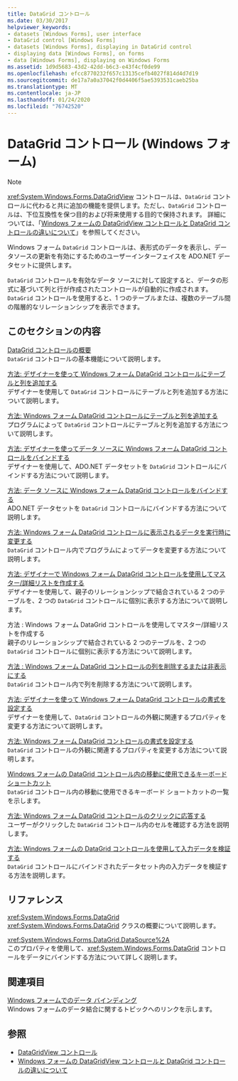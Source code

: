 ```yaml
---
title: DataGrid コントロール
ms.date: 03/30/2017
helpviewer_keywords:
- datasets [Windows Forms], user interface
- DataGrid control [Windows Forms]
- datasets [Windows Forms], displaying in DataGrid control
- displaying data [Windows Forms], on forms
- data [Windows Forms], displaying on Windows Forms
ms.assetid: 1d9d5683-43d2-42dd-b6c3-e43f4cf0de99
ms.openlocfilehash: efcc8770232f657c13135cefb4027f814d4d7d19
ms.sourcegitcommit: de17a7a0a37042f0d4406f5ae5393531caeb25ba
ms.translationtype: MT
ms.contentlocale: ja-JP
ms.lasthandoff: 01/24/2020
ms.locfileid: "76742520"
---
```

# <a name="datagrid-control-windows-forms"></a>DataGrid コントロール (Windows フォーム)
> [!NOTE]
> <xref:System.Windows.Forms.DataGridView> コントロールは、`DataGrid` コントロールに代わると共に追加の機能を提供します。ただし、`DataGrid` コントロールは、下位互換性を保つ目的および将来使用する目的で保持されます。 詳細については、「[Windows フォームの DataGridView コントロールと DataGrid コントロールの違いについて](differences-between-the-windows-forms-datagridview-and-datagrid-controls.md)」を参照してください。  
  
 Windows フォーム `DataGrid` コントロールは、表形式のデータを表示し、データソースの更新を有効にするためのユーザーインターフェイスを ADO.NET データセットに提供します。  
  
 `DataGrid` コントロールを有効なデータ ソースに対して設定すると、データの形式に基づいて列と行が作成されたコントロールが自動的に作成されます。 `DataGrid` コントロールを使用すると、1 つのテーブルまたは、複数のテーブル間の階層的なリレーションシップを表示できます。  
  
## <a name="in-this-section"></a>このセクションの内容  
 [DataGrid コントロールの概要](datagrid-control-overview-windows-forms.md)  
 `DataGrid` コントロールの基本機能について説明します。  
  
 [方法: デザイナーを使って Windows フォーム DataGrid コントロールにテーブルと列を追加する](add-tables-and-columns-to-wf-datagrid-control-using-the-designer.md)  
 デザイナーを使用して `DataGrid` コントロールにテーブルと列を追加する方法について説明します。  
  
 [方法: Windows フォーム DataGrid コントロールにテーブルと列を追加する](how-to-add-tables-and-columns-to-the-windows-forms-datagrid-control.md)  
 プログラムによって `DataGrid` コントロールにテーブルと列を追加する方法について説明します。  
  
 [方法: デザイナーを使ってデータ ソースに Windows フォーム DataGrid コントロールをバインドする](bind-wf-datagrid-control-to-a-data-source-using-the-designer.md)  
 デザイナーを使用して、ADO.NET データセットを `DataGrid` コントロールにバインドする方法について説明します。  
  
 [方法: データ ソースに Windows フォーム DataGrid コントロールをバインドする](how-to-bind-the-windows-forms-datagrid-control-to-a-data-source.md)  
 ADO.NET データセットを `DataGrid` コントロールにバインドする方法について説明します。  
  
 [方法: Windows フォーム DataGrid コントロールに表示されるデータを実行時に変更する](change-displayed-data-at-run-time-wf-datagrid-control.md)  
 `DataGrid` コントロール内でプログラムによってデータを変更する方法について説明します。  
  
 [方法: デザイナーで Windows フォーム DataGrid コントロールを使用してマスター/詳細リストを作成する](create-master-details-lists-with-wf-datagrid-control-using-the-designer.md)  
 デザイナーを使用して、親子のリレーションシップで結合されている 2 つのテーブルを、2 つの `DataGrid` コントロールに個別に表示する方法について説明します。  
  
 方法 : Windows フォーム DataGrid コントロールを使用してマスター/詳細リストを作成する  
 親子のリレーションシップで結合されている 2 つのテーブルを、2 つの `DataGrid` コントロールに個別に表示する方法について説明します。  
  
 [方法 : Windows フォーム DataGrid コントロールの列を削除するまたは非表示にする](how-to-delete-or-hide-columns-in-the-windows-forms-datagrid-control.md)  
 `DataGrid` コントロール内で列を削除する方法について説明します。  
  
 [方法: デザイナーを使って Windows フォーム DataGrid コントロールの書式を設定する](how-to-format-the-windows-forms-datagrid-control-using-the-designer.md)  
 デザイナーを使用して、`DataGrid` コントロールの外観に関連するプロパティを変更する方法について説明します。  
  
 [方法: Windows フォーム DataGrid コントロールの書式を設定する](how-to-format-the-windows-forms-datagrid-control.md)  
 `DataGrid` コントロールの外観に関連するプロパティを変更する方法について説明します。  
  
 [Windows フォームの DataGrid コントロール内の移動に使用できるキーボード ショートカット](keyboard-shortcuts-for-the-windows-forms-datagrid-control.md)  
 `DataGrid` コントロール内の移動に使用できるキーボード ショートカットの一覧を示します。  
  
 [方法: Windows フォーム DataGrid コントロールのクリックに応答する](how-to-respond-to-clicks-in-the-windows-forms-datagrid-control.md)  
 ユーザーがクリックした `DataGrid` コントロール内のセルを確認する方法を説明します。  
  
 [方法: Windows フォームの DataGrid コントロールを使用して入力データを検証する](how-to-validate-input-with-the-windows-forms-datagrid-control.md)  
 `DataGrid` コントロールにバインドされたデータセット内の入力データを検証する方法を説明します。  
  
## <a name="reference"></a>リファレンス  
 <xref:System.Windows.Forms.DataGrid>  
 <xref:System.Windows.Forms.DataGrid> クラスの概要について説明します。  
  
 <xref:System.Windows.Forms.DataGrid.DataSource%2A>  
 このプロパティを使用して、<xref:System.Windows.Forms.DataGrid> コントロールをデータにバインドする方法について詳しく説明します。  
  
## <a name="related-sections"></a>関連項目  
 [Windows フォームでのデータ バインディング](../windows-forms-data-binding.md)  
 Windows フォームのデータ結合に関するトピックへのリンクを示します。  
  
## <a name="see-also"></a>参照

- [DataGridView コントロール](datagridview-control-windows-forms.md)
- [Windows フォームの DataGridView コントロールと DataGrid コントロールの違いについて](differences-between-the-windows-forms-datagridview-and-datagrid-controls.md)
